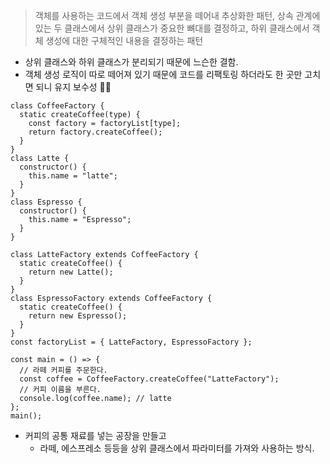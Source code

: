> 객체를 사용하는 코드에서 객체 생성 부분을 떼어내 추상화한 패턴, 상속 관계에 있는 두 클래스에서 상위 클래스가 중요한 뼈대를 결정하고, 하위 클래스에서 객체 생성에 대한 구체적인 내용을 결정하는 패턴

- 상위 클래스와 하위 클래스가 분리되기 때문에 느슨한 결함.
- 객체 생성 로직이 따로 떼어져 있기 때문에 코드를 리팩토링 하더라도 한 곳만 고치면 되니 유지 보수성 ☝🏻

```tsx
class CoffeeFactory {
  static createCoffee(type) {
    const factory = factoryList[type];
    return factory.createCoffee();
  }
}
class Latte {
  constructor() {
    this.name = "latte";
  }
}
class Espresso {
  constructor() {
    this.name = "Espresso";
  }
}

class LatteFactory extends CoffeeFactory {
  static createCoffee() {
    return new Latte();
  }
}
class EspressoFactory extends CoffeeFactory {
  static createCoffee() {
    return new Espresso();
  }
}
const factoryList = { LatteFactory, EspressoFactory };

const main = () => {
  // 라떼 커피를 주문한다.
  const coffee = CoffeeFactory.createCoffee("LatteFactory");
  // 커피 이름을 부른다.
  console.log(coffee.name); // latte
};
main();
```

- 커피의 공통 재료를 넣는 공장을 만들고
  - 라떼, 에스프레소 등등을 상위 클래스에서 파라미터를 가져와 사용하는 방식.
